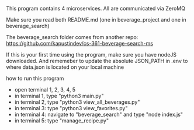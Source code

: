 This program contains 4 microservices. All are communicated via ZeroMQ

Make sure you read both README.md (one in beverage_project and one in beverage_search)

The beverage_search folder comes from another repo: https://github.com/kapustindev/cs-361-beverage-search-ms

If this is your first time using the program, make sure you have nodeJS downloaded. And rememeber to update the absolute JSON_PATH in .env to where data.json is located on your local machine

how to run this program
- open terminal 1, 2, 3, 4, 5
- in terminal 1, type "python3 main.py"
- in terminal 2, type "python3 view_all_beverages.py"
- in terminal 3: type "python3 view_favorites.py"
- in terminal 4: navigate to "beverage_search" and type "node index.js" 
- in terminal 5: type "manage_recipe.py"